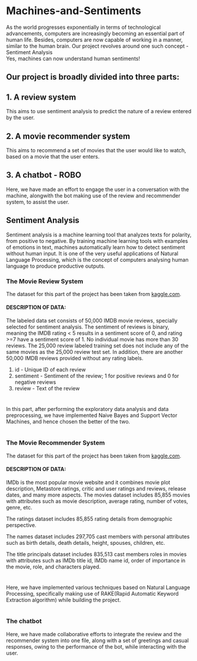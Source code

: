 # Machines-and-Sentiments

As the world progresses exponentially in terms of technological advancements, computers are increasingly becoming an essential part of human life. Besides, computers are now capable of working in a manner, similar to the human brain. 
Our project revolves around one such concept - Sentiment Analysis  
Yes, machines can now understand human sentiments! 

## Our project is broadly divided into three parts:
## 1. A review system 
This aims to use sentiment analysis to predict the nature of a review entered by the user.

## 2. A movie recommender system 
This aims to recommend a set of movies that the user would like to watch, based on a movie that the user enters.

## 3. A chatbot - ROBO
Here, we have made an effort to engage the user in a conversation with the machine, alongwith the bot making use of the review and recommender system, to assist the user.


## Sentiment Analysis
Sentiment analysis is a machine learning tool that analyzes texts for polarity, from positive to negative. By training machine learning tools with examples of emotions in text, machines automatically learn how to detect sentiment without human input. It is one of the very useful applications of Natural Language Processing, which is the concept of computers analysing human language to produce productive outputs.


### The Movie Review System
The dataset for this part of the project has been taken from [kaggle.com](https://www.kaggle.com/rochachan/bag-of-words-meets-bags-of-popcorn).

#### DESCRIPTION OF DATA:
The labeled data set consists of 50,000 IMDB movie reviews, specially selected for sentiment analysis. The sentiment of reviews is binary, meaning the IMDB rating < 5 results in a sentiment score of 0, and rating >=7 have a sentiment score of 1. No individual movie has more than 30 reviews. The 25,000 review labeled training set does not include any of the same movies as the 25,000 review test set. In addition, there are another 50,000 IMDB reviews provided without any rating labels.

1. id - Unique ID of each review
2. sentiment - Sentiment of the review; 1 for positive reviews and 0 for negative reviews
3. review - Text of the review

#
In this part, after performing the exploratory data analysis and data preprocessing, we have implemented Naive Bayes and Support Vector Machines, and hence chosen the better of the two.
#


### The Movie Recommender System
The dataset for this part of the project has been taken from [kaggle.com](https://www.kaggle.com/stefanoleone992/imdb-extensive-dataset).

#### DESCRIPTION OF DATA:
IMDb is the most popular movie website and it combines movie plot description, Metastore ratings, critic and user ratings and reviews, release dates, and many more aspects.
The movies dataset includes 85,855 movies with attributes such as movie description, average rating, number of votes, genre, etc.

The ratings dataset includes 85,855 rating details from demographic perspective.

The names dataset includes 297,705 cast members with personal attributes such as birth details, death details, height, spouses, children, etc.

The title principals dataset includes 835,513 cast members roles in movies with attributes such as IMDb title id, IMDb name id, order of importance in the movie, role, and characters played.

#
Here, we have implemented various techniques based on Natural Language Processing, specifically making use of RAKE(Rapid Automatic Keyword Extraction algorithm) while building the project.
#

### The chatbot
Here, we have made collaborative efforts to integrate the review and the recommender system into one file, along with a set of greetings and casual responses, owing to the performance of the bot, while interacting with the user.

